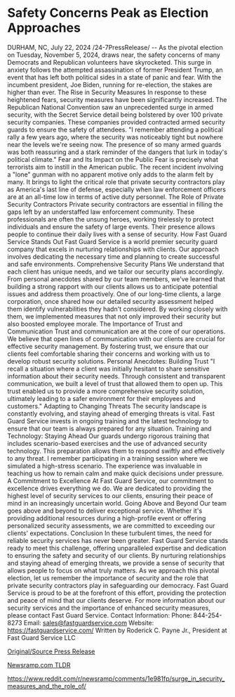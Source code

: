 # Safety Concerns Peak as Election Approaches

DURHAM, NC, July 22, 2024 /24-7PressRelease/ -- As the pivotal election on Tuesday, November 5, 2024, draws near, the safety concerns of many Democrats and Republican volunteers have skyrocketed. This surge in anxiety follows the attempted assassination of former President Trump, an event that has left both political sides in a state of panic and fear. With the incumbent president, Joe Biden, running for re-election, the stakes are higher than ever.  The Rise in Security Measures In response to these heightened fears, security measures have been significantly increased. The Republican National Convention saw an unprecedented surge in armed security, with the Secret Service detail being bolstered by over 100 private security companies. These companies provided contracted armed security guards to ensure the safety of attendees.  "I remember attending a political rally a few years ago, where the security was noticeably tight but nowhere near the levels we're seeing now. The presence of so many armed guards was both reassuring and a stark reminder of the dangers that lurk in today's political climate."  Fear and Its Impact on the Public Fear is precisely what terrorists aim to instill in the American public. The recent incident involving a "lone" gunman with no apparent motive only adds to the alarm felt by many. It brings to light the critical role that private security contractors play as America's last line of defense, especially when law enforcement officers are at an all-time low in terms of active duty personnel.  The Role of Private Security Contractors Private security contractors are essential in filling the gaps left by an understaffed law enforcement community. These professionals are often the unsung heroes, working tirelessly to protect individuals and ensure the safety of large events. Their presence allows people to continue their daily lives with a sense of security.  How Fast Guard Service Stands Out Fast Guard Service is a world premier security guard company that excels in nurturing relationships with clients. Our approach involves dedicating the necessary time and planning to create successful and safe environments.  Comprehensive Security Plans We understand that each client has unique needs, and we tailor our security plans accordingly. From personal anecdotes shared by our team members, we've learned that building a strong rapport with our clients allows us to anticipate potential issues and address them proactively.  One of our long-time clients, a large corporation, once shared how our detailed security assessment helped them identify vulnerabilities they hadn't considered. By working closely with them, we implemented measures that not only improved their security but also boosted employee morale.  The Importance of Trust and Communication Trust and communication are at the core of our operations. We believe that open lines of communication with our clients are crucial for effective security management. By fostering trust, we ensure that our clients feel comfortable sharing their concerns and working with us to develop robust security solutions.  Personal Anecdotes: Building Trust "I recall a situation where a client was initially hesitant to share sensitive information about their security needs. Through consistent and transparent communication, we built a level of trust that allowed them to open up. This trust enabled us to provide a more comprehensive security solution, ultimately leading to a safer environment for their employees and customers."  Adapting to Changing Threats The security landscape is constantly evolving, and staying ahead of emerging threats is vital. Fast Guard Service invests in ongoing training and the latest technology to ensure that our team is always prepared for any situation.  Training and Technology: Staying Ahead Our guards undergo rigorous training that includes scenario-based exercises and the use of advanced security technology. This preparation allows them to respond swiftly and effectively to any threat. I remember participating in a training session where we simulated a high-stress scenario. The experience was invaluable in teaching us how to remain calm and make quick decisions under pressure.  A Commitment to Excellence At Fast Guard Service, our commitment to excellence drives everything we do. We are dedicated to providing the highest level of security services to our clients, ensuring their peace of mind in an increasingly uncertain world.  Going Above and Beyond Our team goes above and beyond to deliver exceptional service. Whether it's providing additional resources during a high-profile event or offering personalized security assessments, we are committed to exceeding our clients' expectations.  Conclusion In these turbulent times, the need for reliable security services has never been greater. Fast Guard Service stands ready to meet this challenge, offering unparalleled expertise and dedication to ensuring the safety and security of our clients. By nurturing relationships and staying ahead of emerging threats, we provide a sense of security that allows people to focus on what truly matters.  As we approach this pivotal election, let us remember the importance of security and the role that private security contractors play in safeguarding our democracy. Fast Guard Service is proud to be at the forefront of this effort, providing the protection and peace of mind that our clients deserve.  For more information about our security services and the importance of enhanced security measures, please contact Fast Guard Service.  Contact Information:  Phone: 844-254-8273 Email: sales@fastguardservice.com Website: https://fastguardservice.com/  Written by Roderick C. Payne Jr., President at Fast Guard Service LLC 

[Original/Source Press Release](https://www.24-7pressrelease.com/press-release/512727/safety-concerns-peak-as-election-approaches)
                    

[Newsramp.com TLDR](None) 

https://www.reddit.com/r/newsramp/comments/1e981fp/surge_in_security_measures_and_the_role_of/